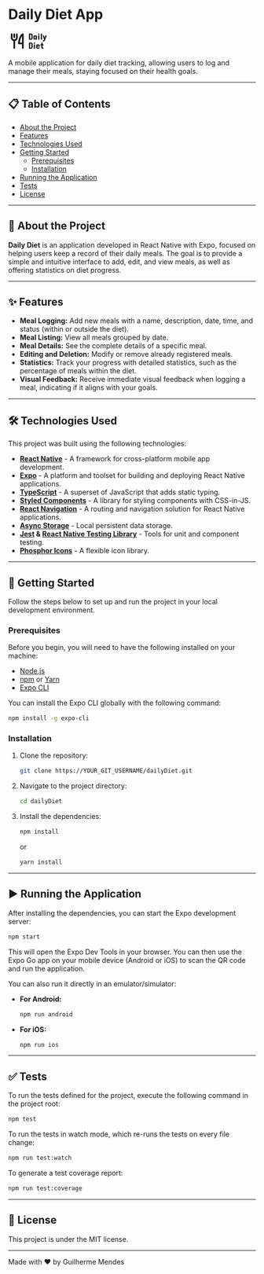 
# Daily Diet App

![Project Cover](./src/assets/logo.png) 

A mobile application for daily diet tracking, allowing users to log and manage their meals, staying focused on their health goals.

---

## 📋 Table of Contents

- [About the Project](#about-the-project)
- [Features](#-features)
- [Technologies Used](#-technologies-used)
- [Getting Started](#-getting-started)
  - [Prerequisites](#prerequisites)
  - [Installation](#installation)
- [Running the Application](#-running-the-application)
- [Tests](#-tests)
- [License](#-license)

---

## 🚀 About the Project

**Daily Diet** is an application developed in React Native with Expo, focused on helping users keep a record of their daily meals. The goal is to provide a simple and intuitive interface to add, edit, and view meals, as well as offering statistics on diet progress.

---

## ✨ Features

- **Meal Logging:** Add new meals with a name, description, date, time, and status (within or outside the diet).
- **Meal Listing:** View all meals grouped by date.
- **Meal Details:** See the complete details of a specific meal.
- **Editing and Deletion:** Modify or remove already registered meals.
- **Statistics:** Track your progress with detailed statistics, such as the percentage of meals within the diet.
- **Visual Feedback:** Receive immediate visual feedback when logging a meal, indicating if it aligns with your goals.

---

## 🛠️ Technologies Used

This project was built using the following technologies:

- **[React Native](https://reactnative.dev/)** - A framework for cross-platform mobile app development.
- **[Expo](https://expo.dev/)** - A platform and toolset for building and deploying React Native applications.
- **[TypeScript](https://www.typescriptlang.org/)** - A superset of JavaScript that adds static typing.
- **[Styled Components](https://styled-components.com/)** - A library for styling components with CSS-in-JS.
- **[React Navigation](https://reactnavigation.org/)** - A routing and navigation solution for React Native applications.
- **[Async Storage](https://react-native-async-storage.github.io/async-storage/)** - Local persistent data storage.
- **[Jest](https://jestjs.io/) & [React Native Testing Library](https://testing-library.com/docs/react-native-testing-library/intro/)** - Tools for unit and component testing.
- **[Phosphor Icons](https://phosphoricons.com/)** - A flexible icon library.

---

## 🏁 Getting Started

Follow the steps below to set up and run the project in your local development environment.

### Prerequisites

Before you begin, you will need to have the following installed on your machine:
- [Node.js](https://nodejs.org/en/)
- [npm](https://www.npmjs.com/) or [Yarn](https://yarnpkg.com/)
- [Expo CLI](https://docs.expo.dev/get-started/installation/)

You can install the Expo CLI globally with the following command:
```bash
npm install -g expo-cli
```

### Installation

1. Clone the repository:
   ```bash
   git clone https://YOUR_GIT_USERNAME/dailyDiet.git
   ```
2. Navigate to the project directory:
   ```bash
   cd dailyDiet
   ```
3. Install the dependencies:
   ```bash
   npm install
   ```
   or
   ```bash
   yarn install
   ```

---

## ▶️ Running the Application

After installing the dependencies, you can start the Expo development server:

```bash
npm start
```

This will open the Expo Dev Tools in your browser. You can then use the Expo Go app on your mobile device (Android or iOS) to scan the QR code and run the application.

You can also run it directly in an emulator/simulator:

- **For Android:**
  ```bash
  npm run android
  ```
- **For iOS:**
  ```bash
  npm run ios
  ```

---

## ✅ Tests

To run the tests defined for the project, execute the following command in the project root:

```bash
npm test
```

To run the tests in watch mode, which re-runs the tests on every file change:

```bash
npm run test:watch
```

To generate a test coverage report:
```bash
npm run test:coverage
```

---

## 📝 License

This project is under the MIT license.

---

Made with ❤️ by Guilherme Mendes

